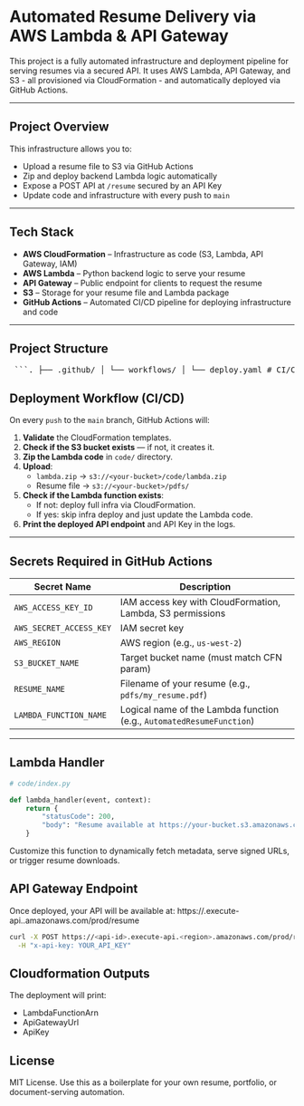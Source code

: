 # Automated Resume Delivery via AWS Lambda & API Gateway

This project is a fully automated infrastructure and deployment pipeline for serving resumes via a secured API. It uses AWS Lambda, API Gateway, and S3 - all provisioned via CloudFormation - and automatically deployed via GitHub Actions.

---

## Project Overview

This infrastructure allows you to:

- Upload a resume file to S3 via GitHub Actions
- Zip and deploy backend Lambda logic automatically
- Expose a POST API at `/resume` secured by an API Key
- Update code and infrastructure with every push to `main`

---

## Tech Stack

- **AWS CloudFormation** – Infrastructure as code (S3, Lambda, API Gateway, IAM)
- **AWS Lambda** – Python backend logic to serve your resume
- **API Gateway** – Public endpoint for clients to request the resume
- **S3** – Storage for your resume file and Lambda package
- **GitHub Actions** – Automated CI/CD pipeline for deploying infrastructure and code

---

##  Project Structure
<pre> ```. ├── .github/ │ └── workflows/ │ └── deploy.yaml # CI/CD pipeline ├── cloudformation/ │ ├── createS3Bucket.yaml # CFN template to provision S3 bucket │ └── lambda-apigateway.yaml # CFN template to provision Lambda + API Gateway ├── code/ │ └── index.py # Lambda function entry point ├── pdfs/ │ └── your_resume.pdf # Resume to be uploaded to S3 ``` </pre>

##  Deployment Workflow (CI/CD)

On every `push` to the `main` branch, GitHub Actions will:

1. **Validate** the CloudFormation templates.
2. **Check if the S3 bucket exists** — if not, it creates it.
3. **Zip the Lambda code** in `code/` directory.
4. **Upload**:
   - `lambda.zip` → `s3://<your-bucket>/code/lambda.zip`
   - Resume file → `s3://<your-bucket>/pdfs/`
5. **Check if the Lambda function exists**:
   - If not: deploy full infra via CloudFormation.
   - If yes: skip infra deploy and just update the Lambda code.
6. **Print the deployed API endpoint** and API Key in the logs.

---

## Secrets Required in GitHub Actions

| Secret Name              | Description |
|--------------------------|-------------|
| `AWS_ACCESS_KEY_ID`      | IAM access key with CloudFormation, Lambda, S3 permissions |
| `AWS_SECRET_ACCESS_KEY`  | IAM secret key |
| `AWS_REGION`             | AWS region (e.g., `us-west-2`) |
| `S3_BUCKET_NAME`         | Target bucket name (must match CFN param) |
| `RESUME_NAME`            | Filename of your resume (e.g., `pdfs/my_resume.pdf`) |
| `LAMBDA_FUNCTION_NAME`   | Logical name of the Lambda function (e.g., `AutomatedResumeFunction`) |

---

## Lambda Handler

```python
# code/index.py

def lambda_handler(event, context):
    return {
        "statusCode": 200,
        "body": "Resume available at https://your-bucket.s3.amazonaws.com/pdfs/<your-file.pdf>"
    }
```
Customize this function to dynamically fetch metadata, serve signed URLs, or trigger resume downloads.

## API Gateway Endpoint
Once deployed, your API will be available at: https://<api-id>.execute-api.<region>.amazonaws.com/prod/resume

```bash
curl -X POST https://<api-id>.execute-api.<region>.amazonaws.com/prod/resume \
  -H "x-api-key: YOUR_API_KEY"
```

## Cloudformation Outputs
The deployment will print:
- LambdaFunctionArn
- ApiGatewayUrl
- ApiKey

## License
MIT License. Use this as a boilerplate for your own resume, portfolio, or document-serving automation.